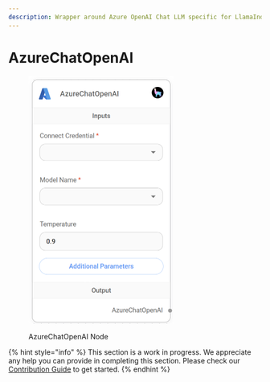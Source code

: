 ```yaml
---
description: Wrapper around Azure OpenAI Chat LLM specific for LlamaIndex.
---
```


# AzureChatOpenAI

<figure><img src="../../../.gitbook/assets/image (1) (1).png" alt="" width="288"><figcaption><p>AzureChatOpenAI Node</p></figcaption></figure>

{% hint style="info" %}
This section is a work in progress. We appreciate any help you can provide in completing this section. Please check our [Contribution Guide](../../../CONTRIBUTING.md) to get started.
{% endhint %}
